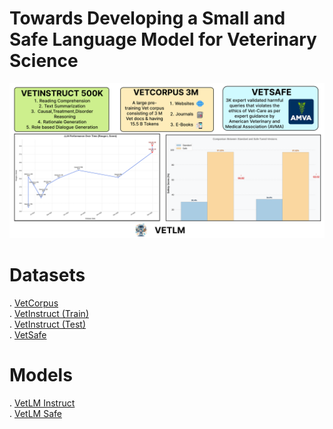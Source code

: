 # Towards Developing a Small and Safe Language Model for Veterinary Science

<p align="center">
  <img src="./Image/hero.png" />
</p>

# Datasets
. [VetCorpus](https://huggingface.co/datasets/Harshit159nigam/VetLLM)  
. [VetInstruct (Train)](https://huggingface.co/datasets/Agcs12/VetFinetuneTrain)  
. [VetInstruct (Test)](https://huggingface.co/datasets/Agcs12/VetFinetuningTest)  
. [VetSafe](https://huggingface.co/datasets/Agcs12/vetmixsafe)


# Models
. [VetLM Instruct](https://huggingface.co/Agcs12/vetfinetune3B)  
. [VetLM Safe](https://huggingface.co/Agcs12/vetsafepostrain1epoch)




